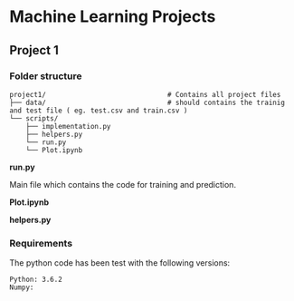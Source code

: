 # Machine Learning Projects

## Project 1

### Folder structure

```
project1/                              # Contains all project files
├── data/                              # should contains the trainig and test file ( eg. test.csv and train.csv )
└── scripts/
    ├── implementation.py
    ├── helpers.py
    └── run.py
    └── Plot.ipynb
```


**run.py**

Main file which contains the code for training and prediction.

**Plot.ipynb**


**helpers.py**


### Requirements

The python code has been test with the following versions:

```
Python: 3.6.2
Numpy:
```









